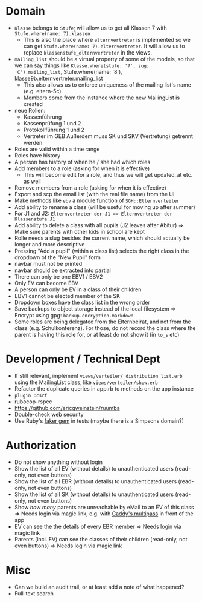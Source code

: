 # Domain

* `Klasse` belongs to `Stufe`; will allow us to get all Klassen 7 with `Stufe.where(name: 7).klassen`
  - This is also the place where `elternvertreter` is implemented so we can get `Stufe.where(name: 7).elternvertreter`. It will allow us to replace `klassenstufe_elternvertreter` in the views.
* `mailing_list` should be a virtual property of some of the models, so that we can say things like `Klasse.where(stufe: '7', zug: 'C').mailing_list`, Stufe.where(name: '8'), klasse9b.elternvertreter.mailing_list
  - This also allows us to enforce uniqueness of the mailing list's name (e.g. eltern-5c)
  - Members come from the instance where the new MailingList is created
* neue Rollen:
  - Kassenführung
  - Kassenprüfung 1 und 2
  - Protokollführung 1 und 2
  - Vertreter im GEB
  Außerdem muss SK und SKV (Vertretung) getrennt werden
* Roles are valid within a time range
* Roles have history
* A person has history of when he / she had which roles
* Add members to a role (asking for when it is effective)
  - This will become edit for a role, and thus we will get updated_at etc. as well
* Remove members from a role (asking for when it is effective)
* Export and scp the email list (with the real file name) from the UI
* Make methods like `ebv` a module function of `SGH::Elternverteiler`
* Add ability to rename a class (will be useful for moving up after summer)
* For J1 and J2: `Elternvertreter der J1 == Elternvertreter der Klassenstufe J1`
* Add ability to delete a class with all pupils (J2 leaves after Abitur)
  => Make sure parents with other kids in school are kept
* Rolle needs a slug besides the current name, which should actually be longer and more descriptive
* Pressing "Add a pupil" (within a class list) selects the right class in the dropdown of the "New Pupil" form
* navbar must not be printed
* navbar should be extracted into partial
* There can only be one EBV1 / EBV2
* Only EV can become EBV
* A person can only be EV in a class of their children
* EBV1 cannot be elected member of the SK
* Dropdown boxes have the class list in the wrong order
* Save backups to object storage instead of the local filesystem
  => Encrypt using gpg: `backup-encryption.markdown`
* Some roles are being delegated from the Elternbeirat, and not from the class (e.g. Schulkonferenz). For those, do not record the class where the parent is having this role for, or at least do not show it (in `to_s` etc)

# Development / Technical Dept

* If still relevant, implement `views/verteiler/_distribution_list.erb` using the MailingList class, like `views/verteiler/show.erb`
* Refactor the duplicate queries in app.rb to methods on the app instance
* `plugin :csrf`
* rubocop-rspec
* https://github.com/ericqweinstein/ruumba
* Double-check web security
* Use Ruby's [faker gem](https://github.com/stympy/faker) in tests (maybe there is a Simpsons domain?)

# Authorization

* Do not show anything without login
* Show the list of all EV (without details) to unauthenticated users (read-only, not even buttons)
* Show the list of all EBR (without details) to unauthenticated users (read-only, not even buttons)
* Show the list of all SK (without details) to unauthenticated users (read-only, not even buttons)
* Show _how many_ parents are unreachable by eMail to an EV of this class
  => Needs login via magic link, e.g. with [Caddy's multipass](https://github.com/namsral/multipass) in front of the app
* EV can see the the details of every EBR member
  => Needs login via magic link
* Parents (incl. EV) can see the classes of their children (read-only, not even buttons)
  => Needs login via magic link

# Misc

* Can we build an audit trail, or at least add a note of what happened?
* Full-text search
